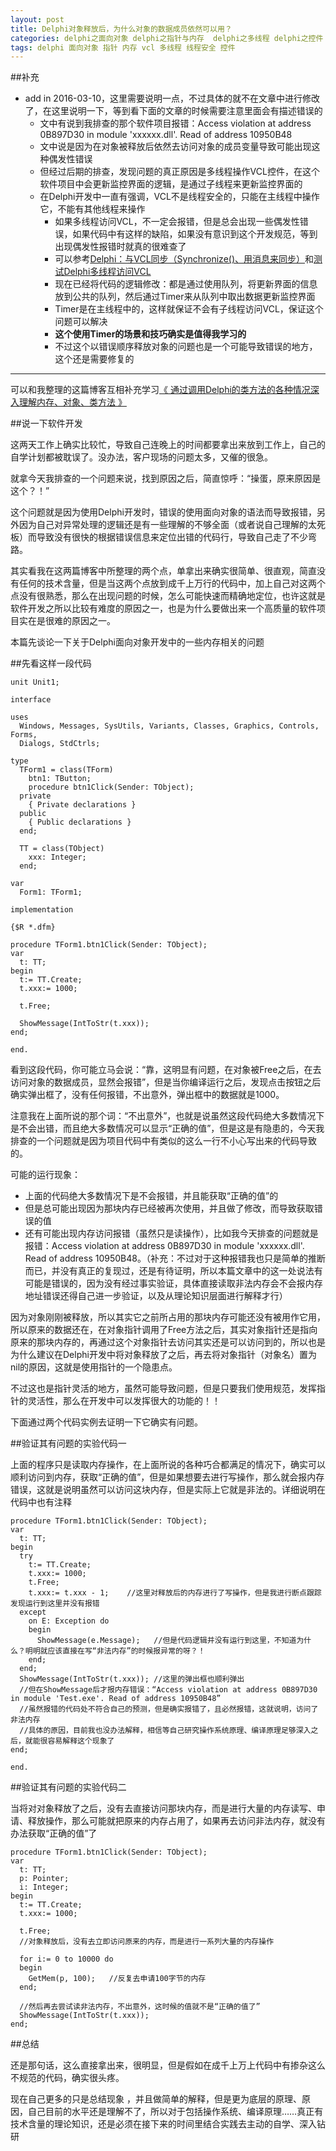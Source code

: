 ```yaml
---
layout: post
title: Delphi对象释放后，为什么对象的数据成员依然可以用？
categories: delphi之面向对象 delphi之指针与内存  delphi之多线程 delphi之控件 
tags: delphi 面向对象 指针 内存 vcl 多线程 线程安全 控件
---
```


##补充

* add in 2016-03-10，这里需要说明一点，不过具体的就不在文章中进行修改了，在这里说明一下，等到看下面的文章的时候需要注意里面会有描述错误的
  * 文中有说到我排查的那个软件项目报错：Access violation at address 0B897D30 in module 'xxxxxx.dll'. Read of address 10950B48
  * 文中说是因为在对象被释放后依然去访问对象的成员变量导致可能出现这种偶发性错误
  * 但经过后期的排查，发现问题的真正原因是多线程操作VCL控件，在这个软件项目中会更新监控界面的逻辑，是通过子线程来更新监控界面的
  * 在Delphi开发中一直有强调，VCL不是线程安全的，只能在主线程中操作它，不能有其他线程来操作
	* 如果多线程访问VCL，不一定会报错，但是总会出现一些偶发性错误，如果代码中有这样的缺陷，如果没有意识到这个开发规范，等到出现偶发性报错时就真的很难查了
	* 可以参考[Delphi：与VCL同步（Synchronize()、用消息来同步）](http://www.xumenger.com/delphi-vcl-synchronize/)和[测试Delphi多线程访问VCL](http://www.xumenger.com/delphi-thread-control-20160114/)
	* 现在已经将代码的逻辑修改：都是通过使用队列，将更新界面的信息放到公共的队列，然后通过Timer来从队列中取出数据更新监控界面
	* Timer是在主线程中的，这样就保证不会有子线程访问VCL，保证这个问题可以解决
	* **这个使用Timer的场景和技巧确实是值得我学习的**
	* 不过这个以错误顺序释放对象的问题也是一个可能导致错误的地方，这个还是需要修复的

---

可以和我整理的这篇博客互相补充学习[《
通过调用Delphi的类方法的各种情况深入理解内存、对象、类方法
》](http://www.xumenger.com/delphi-oop-func-20151231/)

##说一下软件开发

这两天工作上确实比较忙，导致自己连晚上的时间都要拿出来放到工作上，自己的自学计划都被耽误了。没办法，客户现场的问题太多，又催的很急。

就拿今天我排查的一个问题来说，找到原因之后，简直惊呼：“操蛋，原来原因是这个？！”

这个问题就是因为使用Delphi开发时，错误的使用面向对象的语法而导致报错，另外因为自己对异常处理的逻辑还是有一些理解的不够全面（或者说自己理解的太死板）而导致没有很快的根据错误信息来定位出错的代码行，导致自己走了不少弯路。

其实看我在这两篇博客中所整理的两个点，单拿出来确实很简单、很直观，简直没有任何的技术含量，但是当这两个点放到成千上万行的代码中，加上自己对这两个点没有很熟悉，那么在出现问题的时候，怎么可能快速而精确地定位，也许这就是软件开发之所以比较有难度的原因之一，也是为什么要做出来一个高质量的软件项目实在是很难的原因之一。

本篇先谈论一下关于Delphi面向对象开发中的一些内存相关的问题

##先看这样一段代码

```
unit Unit1;

interface

uses
  Windows, Messages, SysUtils, Variants, Classes, Graphics, Controls, Forms,
  Dialogs, StdCtrls;

type
  TForm1 = class(TForm)
    btn1: TButton;
    procedure btn1Click(Sender: TObject);
  private
    { Private declarations }
  public
    { Public declarations }
  end;

  TT = class(TObject)
    xxx: Integer;
  end;

var
  Form1: TForm1;

implementation

{$R *.dfm}

procedure TForm1.btn1Click(Sender: TObject);
var
  t: TT;
begin
  t:= TT.Create;
  t.xxx:= 1000;

  t.Free;
  
  ShowMessage(IntToStr(t.xxx));
end;

end.
```

看到这段代码，你可能立马会说：“靠，这明显有问题，在对象被Free之后，在去访问对象的数据成员，显然会报错”，但是当你编译运行之后，发现点击按钮之后确实弹出框了，没有任何报错，不出意外，弹出框中的数据就是1000。

注意我在上面所说的那个词：“不出意外”，也就是说虽然这段代码绝大多数情况下是不会出错，而且绝大多数情况可以显示“正确的值”，但是这是有隐患的，今天我排查的一个问题就是因为项目代码中有类似的这么一行不小心写出来的代码导致的。

可能的运行现象：

* 上面的代码绝大多数情况下是不会报错，并且能获取“正确的值”的
* 但是总可能出现因为那块内存已经被再次使用，并且做了修改，而导致获取错误的值
* 还有可能出现内存访问报错（虽然只是读操作），比如我今天排查的问题就是报错：Access violation at address 0B897D30 in module 'xxxxxx.dll'. Read of address 10950B48。（补充：不过对于这种报错我也只是简单的推断而已，并没有真正的复现过，还是有待证明，所以本篇文章中的这一处说法有可能是错误的，因为没有经过事实验证，具体直接读取非法内存会不会报内存地址错误还得自己进一步验证，以及从理论知识层面进行解释才行）

因为对象刚刚被释放，所以其实它之前所占用的那块内存可能还没有被用作它用，所以原来的数据还在，在对象指针调用了Free方法之后，其实对象指针还是指向原来的那块内存的，再通过这个对象指针去访问其实还是可以访问到的，所以也是为什么建议在Delphi开发中将对象释放了之后，再去将对象指针（对象名）置为nil的原因，这就是使用指针的一个隐患点。

不过这也是指针灵活的地方，虽然可能导致问题，但是只要我们使用规范，发挥指针的灵活性，那么在开发中可以发挥很大的功能的！！

下面通过两个代码实例去证明一下它确实有问题。

##验证其有问题的实验代码一

上面的程序只是读取内存操作，在上面所说的各种巧合都满足的情况下，确实可以顺利访问到内存，获取“正确的值”，但是如果想要去进行写操作，那么就会报内存错误，这就是说明虽然可以访问这块内存，但是实际上它就是非法的。详细说明在代码中也有注释

```
procedure TForm1.btn1Click(Sender: TObject);
var
  t: TT;
begin
  try
    t:= TT.Create;
    t.xxx:= 1000;
    t.Free;
    t.xxx:= t.xxx - 1;    //这里对释放后的内存进行了写操作，但是我进行断点跟踪发现运行到这里并没有报错
  except
    on E: Exception do
    begin
      ShowMessage(e.Message);   //但是代码逻辑并没有运行到这里，不知道为什么？明明就应该直接在写“非法内存”的时候报异常的呀？！
    end;
  end;
  ShowMessage(IntToStr(t.xxx)); //这里的弹出框也顺利弹出
  //但在ShowMessage后才报内存错误：“Access violation at address 0B897D30 in module 'Test.exe'. Read of address 10950B48”
  //虽然报错的代码处不符合自己的预测，但是确实报错了，且必然报错，这就说明，访问了非法内存
  //具体的原因，目前我也没办法解释，相信等自己研究操作系统原理、编译原理足够深入之后，就能很容易解释这个现象了
end;

end.
```

##验证其有问题的实验代码二

当将对对象释放了之后，没有去直接访问那块内存，而是进行大量的内存读写、申请、释放操作，那么可能就把原来的内存占用了，如果再去访问非法内存，就没有办法获取“正确的值”了

```
procedure TForm1.btn1Click(Sender: TObject);
var
  t: TT;
  p: Pointer;
  i: Integer;
begin
  t:= TT.Create;
  t.xxx:= 1000;

  t.Free;
  //对象释放后，没有去立即访问原来的内存，而是进行一系列大量的内存操作
  
  for i:= 0 to 10000 do
  begin
    GetMem(p, 100);   //反复去申请100字节的内存
  end;
  
  //然后再去尝试读非法内存，不出意外，这时候的值就不是“正确的值了”
  ShowMessage(IntToStr(t.xxx));
end;
```

##总结

还是那句话，这么直接拿出来，很明显，但是假如在成千上万上代码中有掺杂这么不规范的代码，确实很头疼。

现在自己更多的只是总结现象 ，并且做简单的解释，但是更为底层的原理、原因，自己目前的水平还是理解不了，所以对于包括操作系统、编译原理……真正有技术含量的理论知识，还是必须在接下来的时间里结合实践去主动的自学、深入钻研
